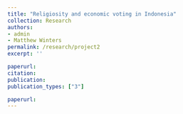 ```yaml
---
title: "Religiosity and economic voting in Indonesia"
collection: Research
authors: 
- admin
- Matthew Winters
permalink: /research/project2
excerpt: ''

paperurl: 
citation:
publication: 
publication_types: ["3"]

paperurl: 
---
```



